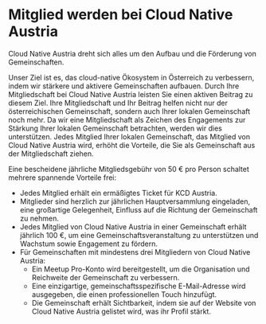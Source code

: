 # Mitglied werden bei Cloud Native Austria

Cloud Native Austria dreht sich alles um den Aufbau und die Förderung von Gemeinschaften.

Unser Ziel ist es, das cloud-native Ökosystem in Österreich zu verbessern, indem wir stärkere und aktivere Gemeinschaften aufbauen. Durch Ihre Mitgliedschaft bei Cloud Native Austria leisten Sie einen aktiven Beitrag zu diesem Ziel. Ihre Mitgliedschaft und Ihr Beitrag helfen nicht nur der österreichischen Gemeinschaft, sondern auch Ihrer lokalen Gemeinschaft noch mehr. Da wir eine Mitgliedschaft als Zeichen des Engagements zur Stärkung Ihrer lokalen Gemeinschaft betrachten, werden wir dies unterstützen. Jedes Mitglied Ihrer lokalen Gemeinschaft, das Mitglied von Cloud Native Austria wird, erhöht die Vorteile, die Sie als Gemeinschaft aus der Mitgliedschaft ziehen.

Eine bescheidene jährliche Mitgliedsgebühr von 50 € pro Person schaltet mehrere spannende Vorteile frei:

- Jedes Mitglied erhält ein ermäßigtes Ticket für KCD Austria.
- Mitglieder sind herzlich zur jährlichen Hauptversammlung eingeladen, eine großartige Gelegenheit, Einfluss auf die Richtung der Gemeinschaft zu nehmen.
- Jedes Mitglied von Cloud Native Austria in einer Gemeinschaft erhält jährlich 100 €, um eine Gemeinschaftsveranstaltung zu unterstützen und Wachstum sowie Engagement zu fördern.
- Für Gemeinschaften mit mindestens drei Mitgliedern von Cloud Native Austria:
  - Ein Meetup Pro-Konto wird bereitgestellt, um die Organisation und Reichweite der Gemeinschaft zu verbessern.
  - Eine einzigartige, gemeinschaftsspezifische E-Mail-Adresse wird ausgegeben, die einen professionellen Touch hinzufügt.
  - Die Gemeinschaft erhält Sichtbarkeit, indem sie auf der Website von Cloud Native Austria gelistet wird, was ihr Profil stärkt.
